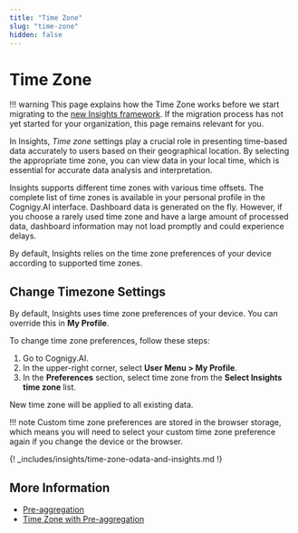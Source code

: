 ```yaml
---
title: "Time Zone" 
slug: "time-zone" 
hidden: false 
---
```


# Time Zone

!!! warning
    This page explains how the Time Zone works before we start migrating to the [new Insights framework](time-zone-with-pre-aggregation.md). If the migration process has not yet started for your organization, this page remains relevant for you.

In Insights, _Time zone_ settings play a crucial role in presenting time-based data accurately to users based on their geographical location.
By selecting the appropriate time zone, you can view data in your local time, which is essential for accurate data analysis and interpretation.

Insights supports different time zones with various time offsets. The complete list of time zones is available in your personal profile in the Cognigy.AI interface. Dashboard data is generated on the fly. However, if you choose a rarely used time zone and have a large amount of processed data, dashboard information may not load promptly and could experience delays.

By default, Insights relies on the time zone preferences of your device according to supported time zones.

## Change Timezone Settings

By default, Insights uses time zone preferences of your device. You can override this in **My Profile**. 

To change time zone preferences, follow these steps:

1. Go to Cognigy.AI.
2. In the upper-right corner, select **User Menu > My Profile**.
3. In the **Preferences** section, select time zone from the **Select Insights time zone** list.

New time zone will be applied to all existing data.

!!! note
    Custom time zone preferences are stored in the browser storage, which means you will need to select your custom time zone preference again if you change the device or the browser.

{! _includes/insights/time-zone-odata-and-insights.md !}

## More Information

- [Pre-aggregation](pre-aggregation.md)
- [Time Zone with Pre-aggregation](time-zone-with-pre-aggregation.md)